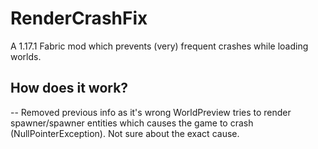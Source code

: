 # RenderCrashFix
A 1.17.1 Fabric mod which prevents (very) frequent crashes while loading worlds.

## How does it work?
-- Removed previous info as it's wrong
WorldPreview tries to render spawner/spawner entities which causes the game to crash (NullPointerException). Not sure about the exact cause.

